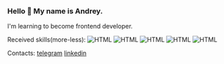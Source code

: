 ### Hello 👋 My name is Andrey.

I'm learning to become frontend developer.

Received skills(more-less):
![HTML](https://img.shields.io/badge/-JS-yellow) ![HTML](https://img.shields.io/badge/-HTML-orange) ![HTML](https://img.shields.io/badge/-CSS-blue) ![HTML](https://img.shields.io/badge/-react-orange) ![HTML](https://img.shields.io/badge/-redux-black)

Contacts:
[telegram](https://t.me/naijel)
[linkedin](https://www.linkedin.com/in/andrey-chistabayeu-5048aa172/)


<!--
**naijelo/naijelo** is a ✨ _special_ ✨ repository because its `README.md` (this file) appears on your GitHub profile.

Here are some ideas to get you started:

- 🔭 I’m currently working on ...
- 🌱 I’m currently learning ...
- 👯 I’m looking to collaborate on ...
- 🤔 I’m looking for help with ...
- 💬 Ask me about ...
- 📫 How to reach me: ...
- 😄 Pronouns: ...
- ⚡ Fun fact: ...
-->
